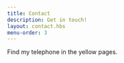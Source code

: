 ```yaml
---
title: Contact
description: Get in touch!
layout: contact.hbs
menu-order: 3
---
```


Find my telephone in the yellow pages.
